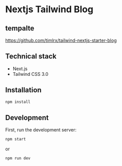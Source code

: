 # Nextjs Tailwind Blog

## tempalte

https://github.com/timlrx/tailwind-nextjs-starter-blog

## Technical stack

- Next.js
- Tailwind CSS 3.0

## Installation

```bash
npm install
```

## Development

First, run the development server:

```bash
npm start
```

or

```bash
npm run dev
```
